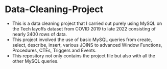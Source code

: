 # Data-Cleaning-Project
- This is a data cleaning project that I carried out purely using MySQL on the Tech layoffs dataset from COVID 2019 to late 2022 consisting of nearly 2400 rows of data.
- This project involved the use of basic MySQL queries from create, select, describe, insert, various JOINS to advanced Window Functions, Procedures, CTEs, Triggers and Events.
- This repository not only contains the project file but also with all the other MySQL queries. 
